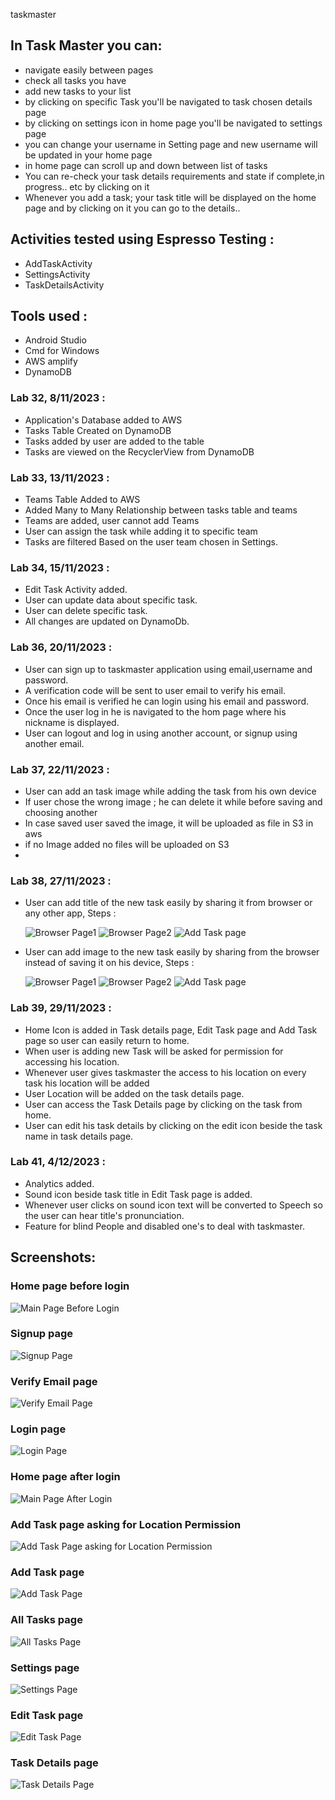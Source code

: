  taskmaster

## In Task Master you can:

 - navigate easily between pages
 - check all tasks you have
 - add new tasks to your list
 - by clicking on specific Task you'll be navigated to task chosen details page
 - by clicking on settings icon in home page you'll be navigated to settings page
 - you can change your username in Setting page and new username will be updated in your home page
 - in home page can scroll up and down between list of tasks
 - You can re-check your task details requirements and state if complete,in progress.. etc by clicking on it
 - Whenever you add a task; your task title will be displayed on the home page and by clicking on it you can go to the details..

## Activities tested using Espresso Testing :

- AddTaskActivity
- SettingsActivity
- TaskDetailsActivity

## Tools used :

 - Android Studio
 - Cmd for Windows
 - AWS amplify
 - DynamoDB


### Lab 32, 8/11/2023 :

- Application's Database added to AWS
- Tasks Table Created on DynamoDB
- Tasks added by user are added to the table
- Tasks are viewed on the RecyclerView from DynamoDB

### Lab 33, 13/11/2023 :

- Teams Table Added to AWS
- Added Many to Many Relationship between tasks table and teams
- Teams are added, user cannot add Teams
- User can assign the task while adding it to specific team
- Tasks are filtered Based on the user team chosen in Settings.

### Lab 34, 15/11/2023 :

- Edit Task Activity added.
- User can update data about specific task.
- User can delete specific task.
- All changes are updated on DynamoDb.

### Lab 36, 20/11/2023 :

- User can sign up to taskmaster application using email,username and password.
- A verification code will be sent to user email to verify his email.
- Once his email is verified he can login using his email and password.
- Once the user log in he is navigated to the hom page where his nickname is displayed.
- User can logout and log in using another account, or signup using another email.

### Lab 37, 22/11/2023 :
- User can add an task image while adding the task from his own device
- If user chose the wrong image ; he can delete it while before saving and choosing another
- In case saved user saved the image, it will be uploaded as file in S3 in aws
- if no Image added no files will be uploaded on S3
- 
### Lab 38, 27/11/2023 :

- User can add title of the new task easily by sharing it from browser or any other app, Steps :
  
     ![Browser Page1](screenshots/step1lab38.png)
     ![Browser Page2](screenshots/step2lab38.png)
     ![Add Task page](screenshots/step3addTasklab38.png)
  
- User can add image to the new task easily by sharing from the browser instead of saving it on his device, Steps :

     ![Browser Page1](screenshots/image1lab38.png)
     ![Browser Page2](screenshots/image2lab38.png)
     ![Add Task page](screenshots/image3addTasklab38.png)

### Lab 39, 29/11/2023 :
- Home Icon is added in Task details page, Edit Task page and Add Task page so user can easily return to home.
- When user is adding new Task will be asked for permission for accessing his location.
- Whenever user gives taskmaster the access to his location on every task his location will be added
- User Location will be added on the task details page.
- User can access the Task Details page by clicking on the task from home.
- User can edit his task details by clicking on the edit icon beside the task name in task details page.

### Lab 41, 4/12/2023 :
- Analytics added.
- Sound icon beside task title in Edit Task page is added.
- Whenever user clicks on sound icon text will be converted to Speech so the user can hear title's pronunciation.
- Feature for blind People and disabled one's to deal with taskmaster.


## Screenshots:

### Home page before login
![Main Page Before Login](screenshots/homebeforelogin36.png) 
### Signup page
![Signup Page](screenshots/signup36.png)
### Verify Email page 
![Verify Email Page](screenshots/verify36.png)
### Login page
![Login Page](screenshots/login36.png)
### Home page after login
![Main Page After Login](screenshots/homeafterlogin36.png)
### Add Task page asking for Location Permission
![Add Task Page asking for Location Permission](screenshots/askPermmision.png)
### Add Task page
![Add Task Page](screenshots/addTask39.png)
### All Tasks page
![All Tasks Page](screenshots/sc2.png)
### Settings page
![Settings Page](screenshots/settings33.png)
### Edit Task page
![Edit Task Page](screenshots/edit41.png) 
### Task Details page
![Task Details Page](screenshots/taskdetails39.png)


